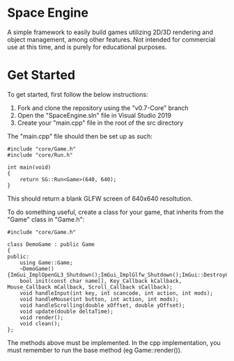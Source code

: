 # Space Engine

A simple framework to easily build games utilizing 2D/3D rendering and object management, among other features.
Not intended for commercial use at this time, and is purely for educational purposes.

# Get Started

To get started, first follow the below instructions:

1. Fork and clone the repository using the "v0.7-Core" branch
2. Open the "SpaceEngine.sln" file in Visual Studio 2019
3. Create your "main.cpp" file in the root of the src directory

The "main.cpp" file should then be set up as such:

```
#include "core/Game.h"
#include "core/Run.h"

int main(void)
{   
	return SG::Run<Game>(640, 640);
}
```

This should return a blank GLFW screen of 640x640 resoltution.

To do something useful, create a class for your game, that inherits from the "Game" class in "Game.h":

```
#include "core/Game.h"

class DemoGame : public Game
{
public:
	using Game::Game;
	~DemoGame() {ImGui_ImplOpenGL3_Shutdown();ImGui_ImplGlfw_Shutdown();ImGui::DestroyContext();}
	bool init(const char name[], Key_Callback kCallback, Mouse_Callback mCallback, Scroll_Callback sCallback);
	void handleInput(int key, int scancode, int action, int mods);
	void handleMouse(int button, int action, int mods);
	void handleScrolling(double xOffset, double yOffset);
	void update(double deltaTime);
	void render();
	void clean();
};
```

The methods above must be implemented. In the cpp implementation, you must remember to run the base method (eg Game::render()).

